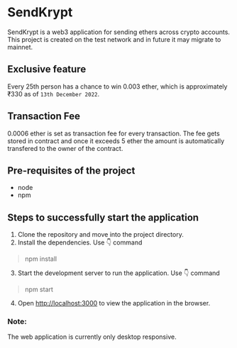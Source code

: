 # SendKrypt

SendKrypt is a web3 application for sending ethers across crypto accounts. This project is created on the test network and in future it may migrate to mainnet.

## Exclusive feature

Every 25th person has a chance to win 0.003 ether, which is approximately ₹330 as of `13th December 2022`.

## Transaction Fee

0.0006 ether is set as transaction fee for every transaction. The fee gets stored in contract and once it exceeds 5 ether the amount is automatically transfered to the owner of the contract.

## Pre-requisites of the project
- node
- npm

## Steps to successfully start the application

1. Clone the repository and move into the project directory.
2. Install the dependencies. Use 👇 command
> npm install
3. Start the development server to run the application. Use 👇 command
> npm start
4. Open [http://localhost:3000](http://localhost:3000) to view the application in the browser.

### Note:
The web application is currently only desktop responsive.